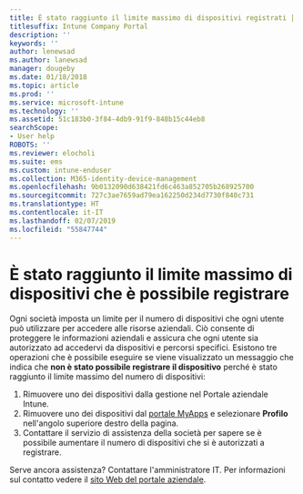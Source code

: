 ```yaml
---
title: È stato raggiunto il limite massimo di dispositivi registrati | Microsoft Docs
titlesuffix: Intune Company Portal
description: ''
keywords: ''
author: lenewsad
ms.author: lanewsad
manager: dougeby
ms.date: 01/18/2018
ms.topic: article
ms.prod: ''
ms.service: microsoft-intune
ms.technology: ''
ms.assetid: 51c183b0-3f84-4db9-91f9-848b15c44eb8
searchScope:
- User help
ROBOTS: ''
ms.reviewer: elocholi
ms.suite: ems
ms.custom: intune-enduser
ms.collection: M365-identity-device-management
ms.openlocfilehash: 9b0132090d638421fd6c463a852705b268925700
ms.sourcegitcommit: 727c3ae7659ad79ea162250d234d7730f840c731
ms.translationtype: HT
ms.contentlocale: it-IT
ms.lasthandoff: 02/07/2019
ms.locfileid: "55847744"
---
```

# <a name="the-limit-of-devices-you-can-register-has-been-reached"></a>È stato raggiunto il limite massimo di dispositivi che è possibile registrare

Ogni società imposta un limite per il numero di dispositivi che ogni utente può utilizzare per accedere alle risorse aziendali. Ciò consente di proteggere le informazioni aziendali e assicura che ogni utente sia autorizzato ad accedervi da dispositivi e percorsi specifici. Esistono tre operazioni che è possibile eseguire se viene visualizzato un messaggio che indica che **non è stato possibile registrare il dispositivo** perché è stato raggiunto il limite massimo del numero di dispositivi:

1. Rimuovere uno dei dispositivi dalla gestione nel Portale aziendale Intune.
2. Rimuovere uno dei dispositivi dal [portale MyApps](https://myapps.microsoft.com) e selezionare **Profilo** nell'angolo superiore destro della pagina. 
3. Contattare il servizio di assistenza della società per sapere se è possibile aumentare il numero di dispositivi che si è autorizzati a registrare. 

Serve ancora assistenza? Contattare l'amministratore IT. Per informazioni sul contatto vedere il [sito Web del portale aziendale](https://go.microsoft.com/fwlink/?linkid=2010980).

